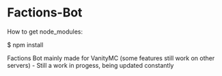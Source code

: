 # Factions-Bot

How to get node_modules:

$ npm install 

Factions Bot mainly made for VanityMC (some features still work on other servers) - Still a work in progess, being updated constantly
